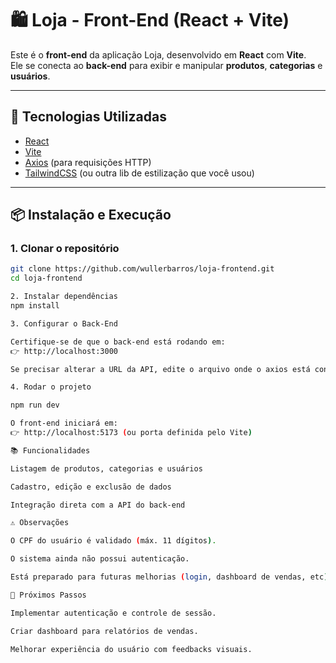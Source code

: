 # 🛍️ Loja - Front-End (React + Vite)

Este é o **front-end** da aplicação Loja, desenvolvido em **React** com **Vite**.  
Ele se conecta ao **back-end** para exibir e manipular **produtos**, **categorias** e **usuários**.

---

## 🚀 Tecnologias Utilizadas
- [React](https://react.dev/)
- [Vite](https://vitejs.dev/)
- [Axios](https://axios-http.com/) (para requisições HTTP)
- [TailwindCSS](https://tailwindcss.com/) (ou outra lib de estilização que você usou)

---

## 📦 Instalação e Execução

### 1. Clonar o repositório
```bash
git clone https://github.com/wullerbarros/loja-frontend.git
cd loja-frontend

2. Instalar dependências
npm install

3. Configurar o Back-End

Certifique-se de que o back-end está rodando em:
👉 http://localhost:3000

Se precisar alterar a URL da API, edite o arquivo onde o axios está configurado.

4. Rodar o projeto

npm run dev

O front-end iniciará em:
👉 http://localhost:5173 (ou porta definida pelo Vite)

📚 Funcionalidades

Listagem de produtos, categorias e usuários

Cadastro, edição e exclusão de dados

Integração direta com a API do back-end

⚠️ Observações

O CPF do usuário é validado (máx. 11 dígitos).

O sistema ainda não possui autenticação.

Está preparado para futuras melhorias (login, dashboard de vendas, etc).

📌 Próximos Passos

Implementar autenticação e controle de sessão.

Criar dashboard para relatórios de vendas.

Melhorar experiência do usuário com feedbacks visuais.





















